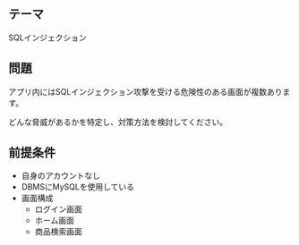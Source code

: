 ## テーマ
 SQLインジェクション

## 問題

アプリ内にはSQLインジェクション攻撃を受ける危険性のある画面が複数あります。

どんな脅威があるかを特定し、対策方法を検討してください。

## 前提条件
- 自身のアカウントなし
- DBMSにMySQLを使用している
- 画面構成
    - ログイン画面
    - ホーム画面
    - 商品検索画面
